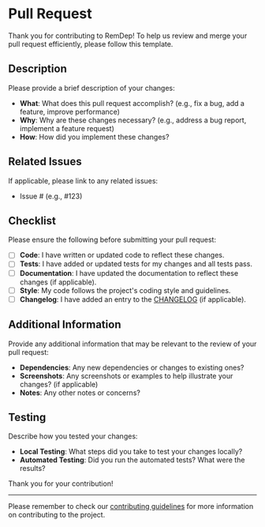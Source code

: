 # Pull Request

Thank you for contributing to RemDep! To help us review and merge your pull request efficiently, please follow this template.

## Description

Please provide a brief description of your changes:

- **What**: What does this pull request accomplish? (e.g., fix a bug, add a feature, improve performance)
- **Why**: Why are these changes necessary? (e.g., address a bug report, implement a feature request)
- **How**: How did you implement these changes?

## Related Issues

If applicable, please link to any related issues:

- Issue # (e.g., #123)

## Checklist

Please ensure the following before submitting your pull request:

- [ ] **Code**: I have written or updated code to reflect these changes.
- [ ] **Tests**: I have added or updated tests for my changes and all tests pass.
- [ ] **Documentation**: I have updated the documentation to reflect these changes (if applicable).
- [ ] **Style**: My code follows the project's coding style and guidelines.
- [ ] **Changelog**: I have added an entry to the [CHANGELOG](CHANGELOG.md) (if applicable).

## Additional Information

Provide any additional information that may be relevant to the review of your pull request:

- **Dependencies**: Any new dependencies or changes to existing ones?
- **Screenshots**: Any screenshots or examples to help illustrate your changes? (if applicable)
- **Notes**: Any other notes or concerns?

## Testing

Describe how you tested your changes:

- **Local Testing**: What steps did you take to test your changes locally?
- **Automated Testing**: Did you run the automated tests? What were the results?

Thank you for your contribution!

---

Please remember to check our [contributing guidelines](CONTRIBUTING.md) for more information on contributing to the project.

